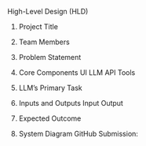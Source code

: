 High-Level Design (HLD)

1. Project Title

2. Team Members

3. Problem Statement


4. Core Components
UI
LLM API
Tools

 5. LLM’s Primary Task

6. Inputs and Outputs
Input
Output

7. Expected Outcome

8. System Diagram
GitHub Submission:
